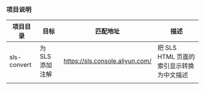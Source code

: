 
### 项目说明

| 项目目录        | 目标         | 匹配地址                            | 描述                        |
|-------------|------------|---------------------------------|---------------------------|
| sls-convert | 为 SLS 添加注解 | https://sls.console.aliyun.com/ | 把 SLS HTML 页面的索引显示转换为中文描述 |   |
|             |            |                                 |
